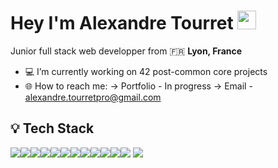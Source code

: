# Hey I'm Alexandre Tourret <img src="https://media.giphy.com/media/hvRJCLFzcasrR4ia7z/giphy.gif" width="30px"/>

Junior full stack web developper from 🇫🇷 **Lyon, France** 

- 💻 I’m currently working on 42 post-common core projects
- 🌐 How to reach me: 
      -> Portfolio - In progress
      -> Email - alexandre.tourretpro@gmail.com

## 💡 Tech Stack

<img src="https://img.shields.io/badge/HTML-E34F26?logo=HTML5&logoColor=white&style=flat" /><img src="https://img.shields.io/badge/CSS-1572B6?logo=CSS3&logoColor=white&style=flat" /><img src="https://img.shields.io/badge/JavaScript-F7DF1E?logo=javascript&logoColor=white&style=flat" /><img src="https://img.shields.io/badge/React-61DAFB?logo=React&logoColor=white&style=flat" /><img src="https://img.shields.io/badge/NestJS-E0234E?logo=NestJS&logoColor=white&style=flat" /><img src="https://img.shields.io/badge/Typescript-3178C6?logo=typescript&logoColor=white&style=flat" /><img src="https://img.shields.io/badge/PHP-777BB4?logo=PHP&logoColor=white&style=flat" /><img src="https://img.shields.io/badge/MySQL-4479A1?logo=MySQL&logoColor=white&style=flat" /><img src="https://img.shields.io/badge/PostgreSQL-4169E1?logo=PostgreSQL&logoColor=white&style=flat" /><img src="https://img.shields.io/badge/C-A8B9CC?logo=C&logoColor=white&style=flat" /><img src="https://img.shields.io/badge/C++-00599C?logo=C%2B%2B&logoColor=white&style=flat" /><img src="https://img.shields.io/badge/Docker-2496ED?logo=docker&logoColor=white&style=flat" />
<img src="https://img.shields.io/badge/WordPress-21759B?logo=WordPress&logoColor=white&style=flat" />
